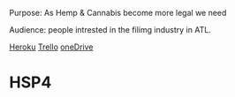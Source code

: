 Purpose: As Hemp & Cannabis become more legal we need 

Audience: people intrested in the filimg industry in ATL.

[Heroku]()
[Trello](https://trello.com/b/XwyRAQDC/cannacabniet)
[oneDrive]()

# HSP4
